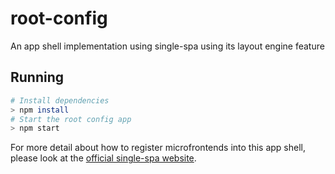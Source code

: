 # root-config

An app shell implementation using single-spa using its layout engine feature

## Running

```sh
# Install dependencies
> npm install
# Start the root config app
> npm start
```

For more detail about how to register microfrontends into this app shell, please look at the [official single-spa website](https://single-spa.js.org).
